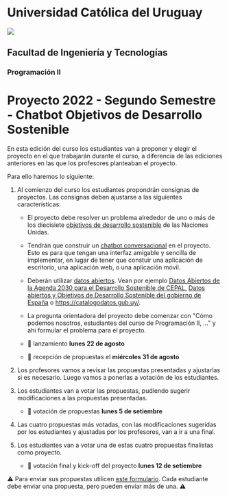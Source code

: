 # Universidad Católica del Uruguay
<img src="https://ucu.edu.uy/sites/all/themes/univer/logo.png">

## Facultad de Ingeniería y Tecnologías
### Programación II

# Proyecto 2022 - Segundo Semestre - Chatbot Objetivos de Desarrollo Sostenible

En esta edición del curso los estudiantes van a proponer y elegir el proyecto en el que trabajarán durante el curso, a diferencia de las ediciones anteriores en las que los profesores planteaban el proyecto.

Para ello haremos lo siguiente:

1. Al comienzo del curso los estudiantes propondrán consignas de proyectos. Las consignas deben ajustarse a las siguientes características:

    - El proyecto debe resolver un problema alrededor de uno o más de los diecisiete [objetivos de desarrollo sostenible](https://www.un.org/sustainabledevelopment/es/objetivos-de-desarrollo-sostenible/) de las Naciones Unidas.

    - Tendrán que construir un [chatbot conversacional](https://es.wikipedia.org/wiki/Bot_conversacional) en el proyecto. Esto es para que tengan una interfaz amigable y sencilla de implementar, en lugar de tener que constuir una aplicación de escritorio, una aplicación web, o una aplicación móvil.

    - Deberán utilizar [datos abiertos](https://es.wikipedia.org/wiki/Datos_abiertos). Vean por ejemplo [Datos Abiertos de la Agenda 2030 para el Desarrollo Sostenible de CEPAL](https://biblioguias.cepal.org/c.php?g=447204&p=3192651), [Datos abiertos y Objetivos de Desarrollo Sostenible del gobierno de España](https://datos.gob.es/es/blog/datos-abiertos-y-objetivos-de-desarrollo-sostenible) o https://catalogodatos.gub.uy/.

    - La pregunta orientadora del proyecto debe comenzar con "Cómo podemos nosotros, estudiantes del curso de Programación II, ..." y ahi formular el problema para el proyecto.

    - :date: lanzamiento **lunes 22 de agosto**

    - :date: recepción de propuestas el **miércoles 31 de agosto**

2. Los profesores vamos a revisar las propuestas presentadas y ajustarlas si es necesario. Luego vamos a ponerlas a votación de los estudiantes.

3. Los estudiantes van a votar las propuestas, pudiendo sugerir modificaciones a las propuestas presentadas.

    - :date: votación de propuestas **lunes 5 de setiembre**

4. Las cuatro propuestas más votadas, con las modificaciones sugeridas por los estudiantes y ajustadas por los profesores, van a ir a una final.

5. Los estudiantes van a votar una de estas cuatro propuestas finalistas como proyecto.

    - :date: votación final y kick-off del proyecto **lunes 12 de setiembre**

:warning: Para enviar sus propuestas utilicen [este formulario](https://forms.office.com/r/rF5qakKX1V). Cada estudiante debe enviar una propuesta, pero pueden enviar más de una. :warning: